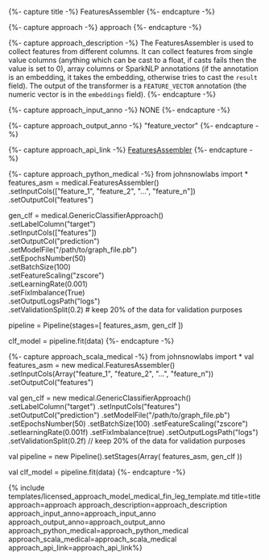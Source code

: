 {%- capture title -%}
FeaturesAssembler
{%- endcapture -%}

{%- capture approach -%}
approach
{%- endcapture -%}

{%- capture approach_description -%}
The FeaturesAssembler is used to collect features from different columns. It can collect features from single value
columns (anything which can be cast to a float, if casts fails then the value is set to 0), array columns or
SparkNLP annotations (if the annotation is an embedding, it takes the embedding, otherwise tries to cast the
`result` field). The output of the transformer is a `FEATURE_VECTOR` annotation (the numeric vector is in the
`embeddings` field).
{%- endcapture -%}

{%- capture approach_input_anno -%}
NONE
{%- endcapture -%}

{%- capture approach_output_anno -%}
"feature_vector"
{%- endcapture -%}

{%- capture approach_api_link -%}
[FeaturesAssembler](https://nlp.johnsnowlabs.com/licensed/api/com/johnsnowlabs/nlp/FeaturesAssembler)
{%- endcapture -%}

{%- capture approach_python_medical -%}
from johnsnowlabs import * 
features_asm = medical.FeaturesAssembler() \
  .setInputCols(["feature_1", "feature_2", "...", "feature_n"]) \
  .setOutputCol("features")

gen_clf = medical.GenericClassifierApproach() \
  .setLabelColumn("target") \
  .setInputCols(["features"]) \
  .setOutputCol("prediction") \
  .setModelFile("/path/to/graph_file.pb") \
  .setEpochsNumber(50) \
  .setBatchSize(100) \
  .setFeatureScaling("zscore") \
  .setLearningRate(0.001) \
  .setFixImbalance(True) \
  .setOutputLogsPath("logs") \
  .setValidationSplit(0.2) # keep 20% of the data for validation purposes

pipeline = Pipeline(stages=[
  features_asm,
  gen_clf
])

clf_model = pipeline.fit(data)
{%- endcapture -%}

{%- capture approach_scala_medical -%}
from johnsnowlabs import * 
val features_asm = new medical.FeaturesAssembler()
  .setInputCols(Array("feature_1", "feature_2", "...", "feature_n"))
  .setOutputCol("features")

val gen_clf = new medical.GenericClassifierApproach()
  .setLabelColumn("target")
  .setInputCols("features")
  .setOutputCol("prediction")
  .setModelFile("/path/to/graph_file.pb")
  .setEpochsNumber(50)
  .setBatchSize(100)
  .setFeatureScaling("zscore")
  .setlearningRate(0.001f)
  .setFixImbalance(true)
  .setOutputLogsPath("logs")
  .setValidationSplit(0.2f) // keep 20% of the data for validation purposes

val pipeline = new Pipeline().setStages(Array(
  features_asm,
  gen_clf
))

val clf_model = pipeline.fit(data)
{%- endcapture -%}

{% include templates/licensed_approach_model_medical_fin_leg_template.md
title=title
approach=approach
approach_description=approach_description
approach_input_anno=approach_input_anno
approach_output_anno=approach_output_anno
approach_python_medical=approach_python_medical
approach_scala_medical=approach_scala_medical
approach_api_link=approach_api_link%}